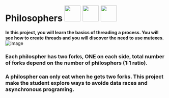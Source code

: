 # Philosophers <img src="https://github.com/WebXoX/Philosophers/assets/97600250/d2bbfd84-8ed4-406c-87eb-78e8d6251c9a" style="width:50px; height:50px"> <img src="https://github.com/WebXoX/Philosophers/assets/97600250/3513d7f9-8838-4f6d-b894-02e1096d74a3" style="width:50px; height:50px"> <img src="https://github.com/WebXoX/Philosophers/assets/97600250/d4a445dd-814f-411d-b4a4-2b3938720cec" style="width:50px; height:50px">

<b> In this project, you will learn the basics of threading a process. 
 You will see how to create threads and you will discover the need to use mutexes.
</b>
![image](https://github.com/WebXoX/Philosophers/assets/97600250/105b07fb-7a16-4dfe-9639-98211bc04e71)

 ### Each philospher has two forks, ONE on each side, total number of forks depend on the number of philosphers (1:1 ratio).
 ### A philospher can only eat when he gets two forks. This project make the student explore ways to avoide data races and asynchronous programing.

